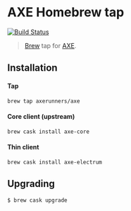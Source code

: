 # AXE Homebrew tap
[![Build Status](https://dev.azure.com/axerunners/homebrew/_apis/build/status/AXErunners.homebrew-axe?branchName=master)](https://dev.azure.com/axerunners/homebrew/_build/latest?definitionId=1&branchName=master)

> [Brew](https://brew.sh) tap for [AXE](https://github.com/axerunners/axe).

## Installation
#### Tap
```
brew tap axerunners/axe
```

#### Core client (upstream)
```
brew cask install axe-core
```
#### Thin client
```
brew cask install axe-electrum
```

## Upgrading
```
$ brew cask upgrade
```
